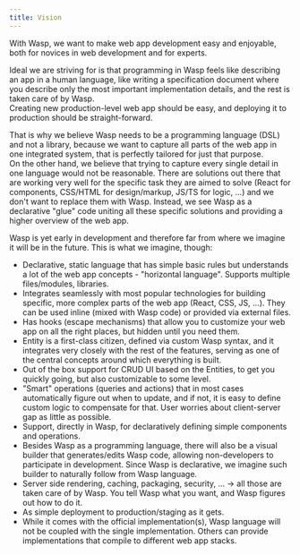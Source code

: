 ```yaml
---
title: Vision
---
```


With Wasp, we want to make web app development easy and enjoyable, both for novices in web development and for experts.

Ideal we are striving for is that programming in Wasp feels like describing an app in a human language, like writing a specification document where you describe only the most important implementation details, and the rest is taken care of by Wasp.  
Creating new production-level web app should be easy, and deploying it to production should be straight-forward.

That is why we believe Wasp needs to be a programming language (DSL) and not a library, because we want to capture all parts of the web app in one integrated system, that is perfectly tailored for just that purpose.  
On the other hand, we believe that trying to capture every single detail in one language would not be reasonable.
There are solutions out there that are working very well for the specific task they are aimed to solve (React for components, CSS/HTML for design/markup, JS/TS for logic, ...) and we don't want to replace them with Wasp.
Instead, we see Wasp as a declarative "glue" code uniting all these specific solutions and providing a higher overview of the web app.

Wasp is yet early in development and therefore far from where we imagine it will be in the future.
This is what we imagine, though:
- Declarative, static language that has simple basic rules but understands a lot of the web app concepts - "horizontal language". Supports multiple files/modules, libraries.
- Integrates seamlessly with most popular technologies for building specific, more complex parts of the web app (React, CSS, JS, ...).
  They can be used inline (mixed with Wasp code) or provided via external files.
- Has hooks (escape mechanisms) that allow you to customize your web app on all the right places, but hidden until you need them.
- Entity is a first-class citizen, defined via custom Wasp syntax, and it integrates very closely with the rest of the features, serving as one of the central concepts around which everything is built.
- Out of the box support for CRUD UI based on the Entities, to get you quickly going, but also customizable to some level.
- "Smart" operations (queries and actions) that in most cases automatically figure out when to update, and if not, it is easy to define custom logic to compensate for that. User worries about client-server gap as little as possible.
- Support, directly in Wasp, for declaratively defining simple components and operations.
- Besides Wasp as a programming language, there will also be a visual builder that generates/edits Wasp code, allowing non-developers to participate in development. Since Wasp is declarative, we imagine such builder to naturally follow from Wasp language.
- Server side rendering, caching, packaging, security, ... -> all those are taken care of by Wasp.
  You tell Wasp what you want, and Wasp figures out how to do it.
- As simple deployment to production/staging as it gets.
- While it comes with the official implementation(s), Wasp language will not be coupled with the single implementation.
  Others can provide implementations that compile to different web app stacks.
